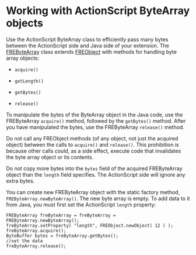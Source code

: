 # Working with ActionScript ByteArray objects

Use the ActionScript ByteArray class to efficiently pass many bytes between the
ActionScript side and Java side of your extension. The
[FREByteArray](../../android-java-api-reference/classes/frebytearray.md) class
extends [FREObject](../../android-java-api-reference/classes/freobject.md) with
methods for handling byte array objects:

- `acquire()`

- `getLength()`

- `getBytes()`

- `release()`

To manipulate the bytes of the ByteArray object in the Java code, use the
FREByteArray `acquire()` method, followed by the `getBytes()` method. After you
have manipulated the bytes, use the FREByteArray `release()` method.

Do not call any FREObject methods (of any object, not just the acquired object)
between the calls to `acquire()` and `release()`. This prohibition is because
other calls could, as a side effect, execute code that invalidates the byte
array object or its contents.

Do not copy more bytes into the `bytes` field of the acquired FREByteArray
object than the `length` field specifies. The ActionScript side will ignore any
extra bytes.

You can create new FREByteArray object with the static factory method,
`FREByteArray.newByteArray()`. The new byte array is empty. To add data to it
from Java, you must first set the ActionScript `length` property:

    FREByteArray freByteArray = freByteArray = FREByteArray.newByteArray();
    freByteArray.setProperty( "length", FREObject.newObject( 12 ) );
    freByteArray.acquire();
    ByteBuffer bytes = freByteArray.getBytes();
    //set the data
    freByteArray.release();

